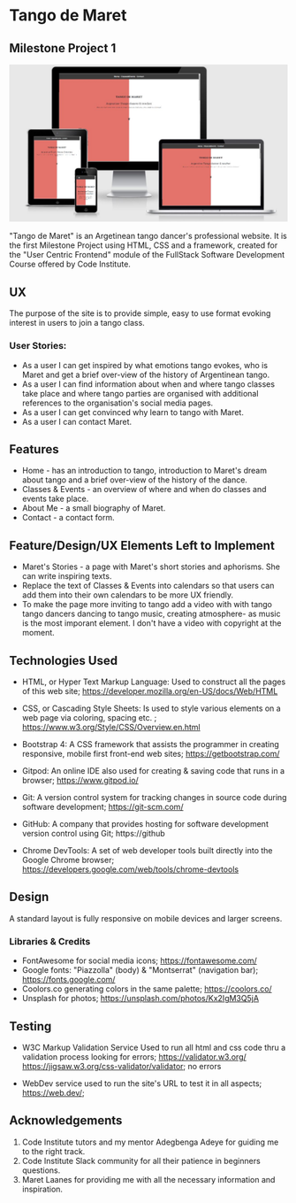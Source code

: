 # Tango de Maret #

## Milestone Project 1 ##

![TangodeMaret responsive](assets/photos/responsive.JPG)

"Tango de Maret" is an Argetinean tango dancer's professional website. It is the first Milestone Project using HTML, CSS and a framework, created for the "User Centric Frontend" module of the FullStack Software Development Course offered by Code Institute.

## UX ##

The purpose of the site is to provide simple, easy to use format evoking interest in users to join a tango class. 

### User Stories: ###

* As a user I can get inspired by what emotions tango evokes, who is Maret and get a brief over-view of the history of Argentinean tango.
* As a user I can find information about when and where tango classes take place and where tango parties are organised with additional references to the organisation's social media pages.
* As a user I can get convinced why learn to tango with Maret.
* As a user I can contact Maret.

## Features ##

* Home - has an introduction to tango, introduction to Maret's dream about tango and a brief over-view of the history of the dance.
* Classes & Events - an overview of where and when do classes and events take place.
* About Me - a small biography of Maret.
* Contact - a contact form. 

## Feature/Design/UX Elements Left to Implement ## 

* Maret's Stories - a page with Maret's short stories and aphorisms. She can write inspiring texts.
* Replace the text of Classes & Events into calendars so that users can add them into their own calendars to be more UX friendly.
* To make the page more inviting to tango add a video with with tango tango dancers dancing to tango music, creating atmosphere- as music is the most imporant element. I don't have a video with copyright at the moment. 

## Technologies Used ##

* HTML, or Hyper Text Markup Language: Used to construct all the pages of this web site; https://developer.mozilla.org/en-US/docs/Web/HTML

* CSS, or Cascading Style Sheets: Is used to style various elements on a web page via coloring, spacing etc. ; https://www.w3.org/Style/CSS/Overview.en.html

* Bootstrap 4: A CSS framework that assists the programmer in creating responsive, mobile first front-end web sites; https://getbootstrap.com/

* Gitpod: An online IDE also used for creating & saving code that runs in a browser; https://www.gitpod.io/

* Git: A version control system for tracking changes in source code during software development;  https://git-scm.com/

* GitHub: A company that provides hosting for software development version control using Git; https://github

* Chrome DevTools: A set of web developer tools built directly into the Google Chrome browser; https://developers.google.com/web/tools/chrome-devtools

## Design ##

A standard layout is fully responsive on mobile devices and larger screens.

### Libraries & Credits ###

* FontAwesome for social media icons; https://fontawesome.com/
* Google fonts: "Piazzolla" (body) & "Montserrat" (navigation bar); https://fonts.google.com/
* Coolors.co generating colors in the same palette; https://coolors.co/
* Unsplash for photos; https://unsplash.com/photos/Kx2IgM3Q5jA

## Testing ##

* W3C Markup Validation Service Used to run all html and css code thru a validation process looking for errors; https://validator.w3.org/ https://jigsaw.w3.org/css-validator/validator; no errors

* WebDev service used to run the site's URL to test it in all aspects; https://web.dev/; 

## Acknowledgements ##

1. Code Institute tutors and my mentor Adegbenga Adeye for guiding me to the right track. 
2. Code Institute Slack community for all their patience in beginners questions.
3. Maret Laanes for providing me with all the necessary information and inspiration.
